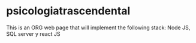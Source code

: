 # psicologiatrascendental
This is an ORG web page that will implement the following stack: Node JS, SQL server y react JS
